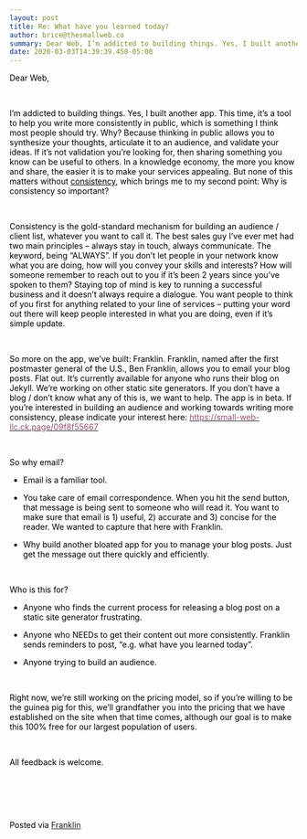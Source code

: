 ```yaml
---  
layout: post  
title: Re: What have you learned today?  
author: brice@thesmallweb.co  
summary: Dear Web, I’m addicted to building things. Yes, I built another a...  
date: 2020-03-03T14:39:39.458-05:00  
---
```


<body><div class="WordSection1">
<p class="MsoNormal"><span style="color:black">Dear Web,<p></p></span></p>
<p class="MsoNormal"><span style="color:black"> <p></p></span></p>
<p class="MsoNormal"><span style="color:black">I’m addicted to building things. Yes, I built another app. This time, it’s a tool to help you write more consistently in public, which is something I think most people should try. Why? Because thinking in public
 allows you to synthesize your thoughts, articulate it to an audience, and validate your ideas. If it’s not validation you’re looking for, then sharing something you know can be useful to others. In a knowledge economy, the more you know and share, the easier
 it is to make your services appealing. But none of this matters without <u>consistency</u>, which brings me to my second point: Why is consistency so important?<p></p></span></p>
<p class="MsoNormal"><span style="color:black"> <p></p></span></p>
<p class="MsoNormal"><span style="color:black">Consistency is the gold-standard mechanism for building an audience / client list, whatever you want to call it. The best sales guy I’ve ever met had two main principles – always stay in touch, always communicate.
 The keyword, being “ALWAYS”. If you don’t let people in your network know what you are doing, how will you convey your skills and interests? How will someone remember to reach out to you if it’s been 2 years since you’ve spoken to them? Staying top of mind
 is key to running a successful business and it doesn’t always require a dialogue. You want people to think of you first for anything related to your line of services – putting your word out there will keep people interested in what you are doing, even if it’s
 simple update.<p></p></span></p>
<p class="MsoNormal"><span style="color:black"> <p></p></span></p>
<p class="MsoNormal"><span style="color:black">So more on the app, we’ve built: Franklin. Franklin, named after the first postmaster general of the U.S., Ben Franklin, allows you to email your blog posts. Flat out. It’s currently available for anyone who runs
 their blog on Jekyll. We’re working on other static site generators. If you don’t have a blog / don’t know what any of this is, we want to help. The app is in beta. If you’re interested in building an audience and working towards writing more consistency,
 please indicate your interest here: <a href="https://small-web-llc.ck.page/09f8f55667"><span style="color:#954F72">https://small-web-llc.ck.page/09f8f55667</span></a><p></p></span></p>
<p class="MsoNormal"><span style="color:black"> <p></p></span></p>
<p class="MsoNormal"><span style="color:black">So why email?<p></p></span></p>
<ul style="margin-top:0in" type="disc">
<li style="color:black;mso-list:l4 level1 lfo4" class="MsoNormal">Email is a familiar tool.<p></p>
</li>
<li style="color:black;mso-list:l4 level1 lfo4" class="MsoNormal">You take care of email correspondence. When you hit the send button, that message is being sent to someone who will read it. You want to make sure that email is 1) useful, 2) accurate and 3)
 concise for the reader. We wanted to capture that here with Franklin.<p></p>
</li>
<li style="color:black;mso-list:l4 level1 lfo4" class="MsoNormal">Why build another bloated app for you to manage your blog posts. Just get the message out there quickly and efficiently.<p></p>
</li>
</ul>
<p class="MsoNormal"><span style="color:black"> <p></p></span></p>
<p class="MsoNormal"><span style="color:black">Who is this for?<p></p></span></p>
<ul style="margin-top:0in" type="disc"><li style="color:black;mso-list:l1 level1 lfo5" class="MsoNormal">Anyone who finds the current process for releasing a blog post on a static site generator frustrating.<p></p>
</li></ul>
<ul style="margin-top:0in" type="disc">
<li style="color:black;mso-list:l0 level1 lfo6" class="MsoNormal">Anyone who NEEDs to get their content out more consistently. Franklin sends reminders to post, “e.g. what have you learned today”.<p></p>
</li>
<li style="color:black;mso-list:l0 level1 lfo6" class="MsoNormal">Anyone trying to build an audience.<p></p>
</li>
</ul>
<p class="MsoNormal"><span style="color:black"> <p></p></span></p>
<p class="MsoNormal"><span style="color:black">Right now, we’re still working on the pricing model, so if you’re willing to be the guinea pig for this, we’ll grandfather you into the pricing that we have established on the site when that time comes, although
 our goal is to make this 100% free for our largest population of users. <p></p></span></p>
<p class="MsoNormal"><span style="color:black"> <p></p></span></p>
<p class="MsoNormal"><span style="color:black">All feedback is welcome.  <p></p></span></p>
<p class="MsoNormal"></p>
<p> </p>
<p class="MsoNormal"></p>
<p> </p>
<div>
<p class="MsoNormal"><span style="color:black"><br />Posted via <a href="https://franklinpostal.com">Franklin</a>